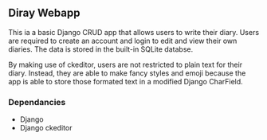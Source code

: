 Diray Webapp
-------------------------

This ia a basic Django CRUD app that allows users to write their diary. Users are required to create an account and login to edit and view their own diaries. 
The data is stored in the built-in SQLite databse. <br>

By making use of ckeditor, users are not restricted to plain text for their diary. 
Instead, they are able to make fancy styles and emoji because the app is able to store those formated text in a modified Django CharField.
 
### Dependancies
- Django
- Django ckeditor
